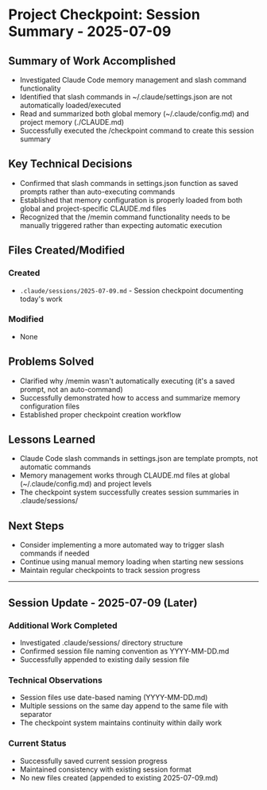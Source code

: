 # Project Checkpoint: Session Summary - 2025-07-09

## Summary of Work Accomplished

- Investigated Claude Code memory management and slash command functionality
- Identified that slash commands in ~/.claude/settings.json are not
  automatically loaded/executed
- Read and summarized both global memory (~/.claude/config.md) and project
  memory (./CLAUDE.md)
- Successfully executed the /checkpoint command to create this session summary

## Key Technical Decisions

- Confirmed that slash commands in settings.json function as saved prompts
  rather than auto-executing commands
- Established that memory configuration is properly loaded from both global and
  project-specific CLAUDE.md files
- Recognized that the /memin command functionality needs to be manually
  triggered rather than expecting automatic execution

## Files Created/Modified

### Created

- `.claude/sessions/2025-07-09.md` - Session checkpoint documenting today's work

### Modified

- None

## Problems Solved

- Clarified why /memin wasn't automatically executing (it's a saved prompt, not
  an auto-command)
- Successfully demonstrated how to access and summarize memory configuration
  files
- Established proper checkpoint creation workflow

## Lessons Learned

- Claude Code slash commands in settings.json are template prompts, not
  automatic commands
- Memory management works through CLAUDE.md files at global
  (~/.claude/config.md) and project levels
- The checkpoint system successfully creates session summaries in
  .claude/sessions/

## Next Steps

- Consider implementing a more automated way to trigger slash commands if needed
- Continue using manual memory loading when starting new sessions
- Maintain regular checkpoints to track session progress

---

## Session Update - 2025-07-09 (Later)

### Additional Work Completed

- Investigated .claude/sessions/ directory structure
- Confirmed session file naming convention as YYYY-MM-DD.md
- Successfully appended to existing daily session file

### Technical Observations

- Session files use date-based naming (YYYY-MM-DD.md)
- Multiple sessions on the same day append to the same file with separator
- The checkpoint system maintains continuity within daily work

### Current Status

- Successfully saved current session progress
- Maintained consistency with existing session format
- No new files created (appended to existing 2025-07-09.md)
